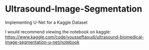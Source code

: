 # Ultrasound-Image-Segmentation
Implementing U-Net for a Kaggle Dataset

I would recommend viewing the notebook on kaggle:
https://www.kaggle.com/code/yousseftaoudi/ultrasound-biomedical-image-segmentation-u-net/notebook
